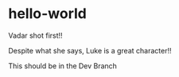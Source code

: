 # hello-world
Vadar shot first!!

Despite what she says, Luke is a great character!!

This should be in the Dev Branch
